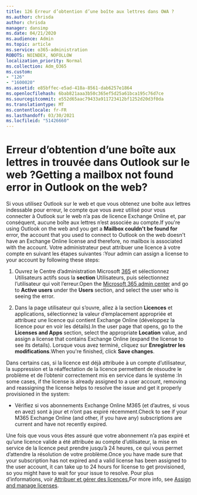 ```yaml
---
title: 126 Erreur d’obtention d’une boîte aux lettres dans OWA ?
ms.author: chrisda
author: chrisda
manager: dansimp
ms.date: 04/21/2020
ms.audience: Admin
ms.topic: article
ms.service: o365-administration
ROBOTS: NOINDEX, NOFOLLOW
localization_priority: Normal
ms.collection: Adm_O365
ms.custom:
- "126"
- "1600020"
ms.assetid: e85bffec-e5ad-418a-8561-dab6257e1864
ms.openlocfilehash: 6bab821aaa3b50c365ef5d25a61bca195c76d7ce
ms.sourcegitcommit: e552d65aac79433a911723412bf1252d20d3f0da
ms.translationtype: MT
ms.contentlocale: fr-FR
ms.lasthandoff: 03/30/2021
ms.locfileid: "51426660"
---
```

# <a name="getting-a-mailbox-not-found-error-in-outlook-on-the-web"></a><span data-ttu-id="5842c-102">Erreur d’obtention d’une boîte aux lettres in trouvée dans Outlook sur le web ?</span><span class="sxs-lookup"><span data-stu-id="5842c-102">Getting a mailbox not found error in Outlook on the web?</span></span>

<span data-ttu-id="5842c-103">Si vous utilisez Outlook sur le web  et que vous obtenez une boîte aux lettres indessable pour erreur, le compte que vous avez utilisé pour vous connecter à Outlook sur le web n’a pas de licence Exchange Online et, par conséquent, aucune boîte aux lettres n’est associée au compte.</span><span class="sxs-lookup"><span data-stu-id="5842c-103">If you're using Outlook on the web and you get a **Mailbox couldn't be found for** error, the account that you used to connect to Outlook on the web doesn't have an Exchange Online license and therefore, no mailbox is associated with the account.</span></span> <span data-ttu-id="5842c-104">Votre administrateur peut attribuer une licence à votre compte en suivant les étapes suivantes :</span><span class="sxs-lookup"><span data-stu-id="5842c-104">Your admin can assign a license to your account by following these steps:</span></span>

1. <span data-ttu-id="5842c-105">Ouvrez le Centre d’administration Microsoft  [365](https://portal.office.com/adminportal/home#/homepage) et sélectionnez Utilisateurs actifs sous la **section** Utilisateurs, puis sélectionnez l’utilisateur qui voit l’erreur.</span><span class="sxs-lookup"><span data-stu-id="5842c-105">Open the [Microsoft 365 admin center](https://portal.office.com/adminportal/home#/homepage) and go to **Active users** under the **Users** section, and select the user who is seeing the error.</span></span>

2. <span data-ttu-id="5842c-106">Dans la page utilisateur qui s’ouvre, allez à la  section **Licences** et applications, sélectionnez la valeur d’emplacement appropriée et attribuez une licence qui contient Exchange Online (développez la licence pour en voir les détails).</span><span class="sxs-lookup"><span data-stu-id="5842c-106">In the user page that opens, go to the **Licenses and Apps** section, select the appropriate **Location** value, and assign a license that contains Exchange Online (expand the license to see its details).</span></span> <span data-ttu-id="5842c-107">Lorsque vous avez terminé, cliquez sur **Enregistrer les modifications**.</span><span class="sxs-lookup"><span data-stu-id="5842c-107">When you're finished, click **Save changes**.</span></span>

<span data-ttu-id="5842c-108">Dans certains cas, si la licence est déjà attribuée à un compte d’utilisateur, la suppression et la réaffectation de la licence permettent de résoudre le problème et de l’obtenir correctement mis en service dans le système :</span><span class="sxs-lookup"><span data-stu-id="5842c-108">In some cases, if the license is already assigned to a user account, removing and reassigning the license helps to resolve the issue and get it properly provisioned in the system:</span></span> 

- <span data-ttu-id="5842c-109">Vérifiez si vos abonnements Exchange Online M365 (et d’autres, si vous en avez) sont à jour et n’ont pas expiré récemment.</span><span class="sxs-lookup"><span data-stu-id="5842c-109">Check to see if your M365 Exchange Online (and other, if you have any) subscriptions are current and have not recently expired.</span></span>

<span data-ttu-id="5842c-110">Une fois que vous vous êtes assuré que votre abonnement n’a pas expiré et qu’une licence valide a été attribuée au compte d’utilisateur, la mise en service de la licence peut prendre jusqu’à 24 heures, ce qui vous permet d’attendre la résolution de votre problème.</span><span class="sxs-lookup"><span data-stu-id="5842c-110">Once you have made sure that your subscription has not expired and a valid license has been assigned to the user account, it can take up to 24 hours for license to get provisioned, so you might have to wait for your issue to resolve.</span></span> <span data-ttu-id="5842c-111">Pour plus d’informations, voir [Attribuer et gérer des licences.](https://docs.microsoft.com/deployoffice/overview-licensing-activation-microsoft-365-apps#assign-and-manage-licenses)</span><span class="sxs-lookup"><span data-stu-id="5842c-111">For more info, see [Assign and manage licenses](https://docs.microsoft.com/deployoffice/overview-licensing-activation-microsoft-365-apps#assign-and-manage-licenses).</span></span>